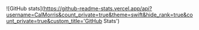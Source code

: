 
![GitHub stats](https://github-readme-stats.vercel.app/api?username=CalMorris&count_private=true&theme=swift&hide_rank=true&count_private=true&custom_title='GitHub Stats')
